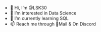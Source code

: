 - 👋 Hi, I’m @LSK30
- 👀 I’m interested in Data Science 
- 🌱 I’m currently learning SQL
- 📫 Reach me through 📧Mail & On Discord

<!---
LSK30/LSK30 is a ✨ special ✨ repository because its `README.md` (this file) appears on your GitHub profile.
You can click the Preview link to take a look at your changes.
--->
